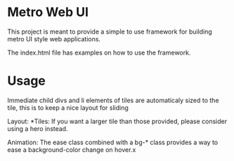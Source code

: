 Metro Web UI
==========

This project is meant to provide a simple to use framework
for building metro UI style web applications.

The index.html file has examples on how to use the framework.


Usage
==========

Immediate child divs and li elements of tiles are automaticaly sized to the tile, this is to keep a nice layout for sliding


Layout:
*Tiles:
If you want a larger tile than those provided, please consider using a hero instead.

Animation:
The ease class combined with a bg-* class provides a way to ease a background-color change on hover.x
